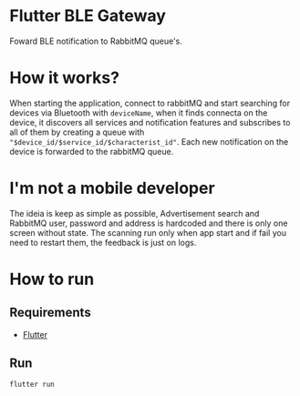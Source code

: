 # Flutter BLE Gateway
Foward BLE notification to RabbitMQ queue's.

# How it works?
When starting the application, 
connect to rabbitMQ and start searching for devices via Bluetooth with `deviceName`, 
when it finds connecta on the device, it discovers all services and notification 
features and subscribes to all of them by creating a queue with `"$device_id/$service_id/$characterist_id"`.
Each new notification on the device is forwarded to the rabbitMQ queue.

# I'm not a mobile developer
The ideia is keep as simple as possible, Advertisement search and RabbitMQ user,
password and address is hardcoded and there is only one screen without state.
The scanning run only when app start and if fail you need to restart them, the feedback is just on logs.

# How to run
## Requirements
- [Flutter](https://docs.flutter.dev/get-started/install)

## Run
```bash
flutter run
```
